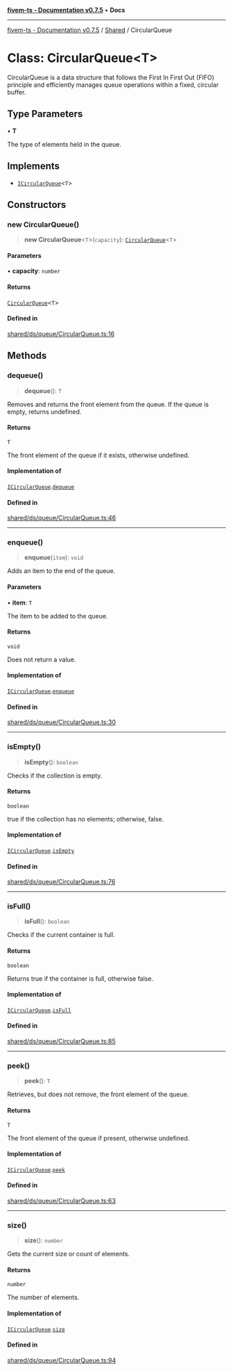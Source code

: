 [**fivem-ts - Documentation v0.7.5**](../../../README.md) • **Docs**

***

[fivem-ts - Documentation v0.7.5](../../../README.md) / [Shared](../README.md) / CircularQueue

# Class: CircularQueue\<T\>

CircularQueue is a data structure that follows the First In First Out (FIFO) principle
and efficiently manages queue operations within a fixed, circular buffer.

## Type Parameters

• **T**

The type of elements held in the queue.

## Implements

- [`ICircularQueue`](../interfaces/ICircularQueue.md)\<`T`\>

## Constructors

### new CircularQueue()

> **new CircularQueue**\<`T`\>(`capacity`): [`CircularQueue`](CircularQueue.md)\<`T`\>

#### Parameters

• **capacity**: `number`

#### Returns

[`CircularQueue`](CircularQueue.md)\<`T`\>

#### Defined in

[shared/ds/queue/CircularQueue.ts:16](https://github.com/Purpose-Dev/fivem-ts/blob/main/src/shared/ds/queue/CircularQueue.ts#L16)

## Methods

### dequeue()

> **dequeue**(): `T`

Removes and returns the front element from the queue.
If the queue is empty, returns undefined.

#### Returns

`T`

The front element of the queue if it exists, otherwise undefined.

#### Implementation of

[`ICircularQueue`](../interfaces/ICircularQueue.md).[`dequeue`](../interfaces/ICircularQueue.md#dequeue)

#### Defined in

[shared/ds/queue/CircularQueue.ts:46](https://github.com/Purpose-Dev/fivem-ts/blob/main/src/shared/ds/queue/CircularQueue.ts#L46)

***

### enqueue()

> **enqueue**(`item`): `void`

Adds an item to the end of the queue.

#### Parameters

• **item**: `T`

The item to be added to the queue.

#### Returns

`void`

Does not return a value.

#### Implementation of

[`ICircularQueue`](../interfaces/ICircularQueue.md).[`enqueue`](../interfaces/ICircularQueue.md#enqueue)

#### Defined in

[shared/ds/queue/CircularQueue.ts:30](https://github.com/Purpose-Dev/fivem-ts/blob/main/src/shared/ds/queue/CircularQueue.ts#L30)

***

### isEmpty()

> **isEmpty**(): `boolean`

Checks if the collection is empty.

#### Returns

`boolean`

true if the collection has no elements; otherwise, false.

#### Implementation of

[`ICircularQueue`](../interfaces/ICircularQueue.md).[`isEmpty`](../interfaces/ICircularQueue.md#isempty)

#### Defined in

[shared/ds/queue/CircularQueue.ts:76](https://github.com/Purpose-Dev/fivem-ts/blob/main/src/shared/ds/queue/CircularQueue.ts#L76)

***

### isFull()

> **isFull**(): `boolean`

Checks if the current container is full.

#### Returns

`boolean`

Returns true if the container is full, otherwise false.

#### Implementation of

[`ICircularQueue`](../interfaces/ICircularQueue.md).[`isFull`](../interfaces/ICircularQueue.md#isfull)

#### Defined in

[shared/ds/queue/CircularQueue.ts:85](https://github.com/Purpose-Dev/fivem-ts/blob/main/src/shared/ds/queue/CircularQueue.ts#L85)

***

### peek()

> **peek**(): `T`

Retrieves, but does not remove, the front element of the queue.

#### Returns

`T`

The front element of the queue if present, otherwise undefined.

#### Implementation of

[`ICircularQueue`](../interfaces/ICircularQueue.md).[`peek`](../interfaces/ICircularQueue.md#peek)

#### Defined in

[shared/ds/queue/CircularQueue.ts:63](https://github.com/Purpose-Dev/fivem-ts/blob/main/src/shared/ds/queue/CircularQueue.ts#L63)

***

### size()

> **size**(): `number`

Gets the current size or count of elements.

#### Returns

`number`

The number of elements.

#### Implementation of

[`ICircularQueue`](../interfaces/ICircularQueue.md).[`size`](../interfaces/ICircularQueue.md#size)

#### Defined in

[shared/ds/queue/CircularQueue.ts:94](https://github.com/Purpose-Dev/fivem-ts/blob/main/src/shared/ds/queue/CircularQueue.ts#L94)
